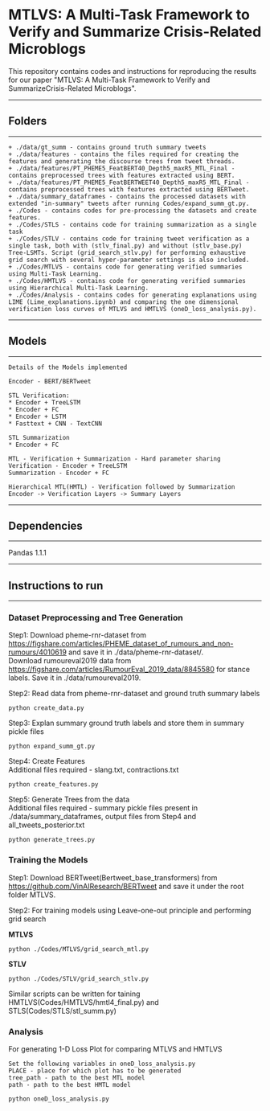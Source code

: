 # MTLVS: A Multi-Task Framework to Verify and Summarize Crisis-Related Microblogs

This repository contains codes and instructions for reproducing the results for our paper "MTLVS: A Multi-Task Framework to Verify and SummarizeCrisis-Related Microblogs".


------------------------------------------
## Folders
------------------------------------------

```
+ ./data/gt_summ - contains ground truth summary tweets 
+ ./data/features - contains the files required for creating the features and generating the discourse trees from tweet threads.
+ ./data/features/PT_PHEME5_FeatBERT40_Depth5_maxR5_MTL_Final - contains preprocessed trees with features extracted using BERT.
+ ./data/features/PT_PHEME5_FeatBERTWEET40_Depth5_maxR5_MTL_Final - contains preprocessed trees with features extracted using BERTweet.
+ ./data/summary_dataframes - contains the processed datasets with extended "in-summary" tweets after running Codes/expand_summ_gt.py.
+ ./Codes - contains codes for pre-processing the datasets and create features.
+ ./Codes/STLS - contains code for training summarization as a single task
+ ./Codes/STLV - contains code for training tweet verification as a single task, both with (stlv_final.py) and without (stlv_base.py) Tree-LSMTs. Script (grid_search_stlv.py) for performing exhaustive grid search with several hyper-parameter settings is also included.
+ ./Codes/MTLVS - contains code for generating verified summaries using Multi-Task Learning.
+ ./Codes/HMTLVS - contains code for generating verified summaries using Hierarchical Multi-Task Learning.
+ ./Codes/Analysis - contains codes for generating explanations using LIME (Lime_explanations.ipynb) and comparing the one dimensional verification loss curves of MTLVS and HMTLVS (oneD_loss_analysis.py).
```

------------------------------------------
## Models
------------------------------------------
~~~
Details of the Models implemented

Encoder - BERT/BERTweet

STL Verification:
* Encoder + TreeLSTM
* Encoder + FC
* Encoder + LSTM
* Fasttext + CNN - TextCNN

STL Summarization
* Encoder + FC

MTL - Verification + Summarization - Hard parameter sharing
Verification - Encoder + TreeLSTM
Summarization - Encoder + FC

Hierarchical MTL(HMTL) - Verification followed by Summarization
Encoder -> Verification Layers -> Summary Layers
~~~

------------------------------------------
## Dependencies
------------------------------------------
Pandas 1.1.1

------------------------------------------
## Instructions to run
------------------------------------------

### **Dataset Preprocessing and Tree Generation**

Step1: Download pheme-rnr-dataset from https://figshare.com/articles/PHEME_dataset_of_rumours_and_non-rumours/4010619 and save it in ./data/pheme-rnr-dataset/.  
Download rumoureval2019 data from https://figshare.com/articles/RumourEval_2019_data/8845580 for stance labels. Save it in ./data/rumoureval2019. 

Step2: Read data from pheme-rnr-dataset and ground truth summary labels
~~~
python create_data.py
~~~

Step3: Explan summary ground truth labels and store them in summary pickle files
~~~
python expand_summ_gt.py
~~~

Step4: Create Features   
Additional files required - slang.txt, contractions.txt 
~~~
python create_features.py
~~~

Step5: Generate Trees from the data  
Additional files required - summary pickle files present in ./data/summary_dataframes, output files from Step4 and all_tweets_posterior.txt
~~~
python generate_trees.py
~~~

### Training the Models
Step1: Download BERTweet(Bertweet_base_transformers) from https://github.com/VinAIResearch/BERTweet and save it under the root folder MTLVS. 

Step2: For training models using Leave-one-out principle and performing grid search  

**MTLVS**
~~~
python ./Codes/MTLVS/grid_search_mtl.py
~~~

**STLV**
~~~
python ./Codes/STLV/grid_search_stlv.py
~~~

Similar scripts can be written for taining HMTLVS(Codes/HMTLVS/hmtl4_final.py) and STLS(Codes/STLS/stl_summ.py)

### Analysis
For generating 1-D Loss Plot for comparing MTLVS and HMTLVS
~~~
Set the following variables in oneD_loss_analysis.py
PLACE - place for which plot has to be generated
tree_path - path to the best MTL model 
path - path to the best HMTL model

python oneD_loss_analysis.py
~~~
